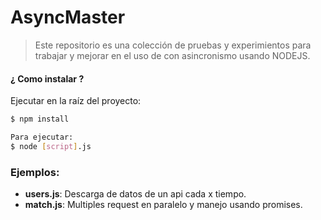# AsyncMaster
>Este repositorio es una colección de pruebas y experimientos para trabajar y mejorar en el uso de con asincronismo usando NODEJS.

#### ¿ Como instalar ?
Ejecutar en la raíz del proyecto:
```sh
$ npm install

Para ejecutar:
$ node [script].js
```

### Ejemplos:
- **users.js**: Descarga de datos de un api cada x tiempo.
- **match.js**: Multiples request en paralelo y manejo usando promises.

